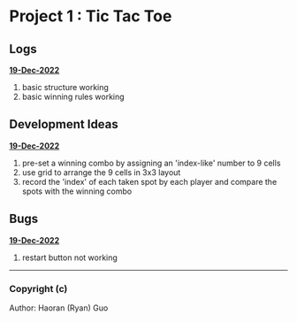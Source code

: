 # Project 1 : Tic Tac Toe

## Logs
<u>**19-Dec-2022**</u>
1. basic structure working 
2. basic winning rules working 

## Development Ideas 
<u>**19-Dec-2022**</u>
1. pre-set a winning combo by assigning an 'index-like' number to 9 cells
2. use grid to arrange the 9 cells in 3x3 layout 
3. record the 'index' of each taken spot by each player and compare the spots with the winning combo 

## Bugs 
<u>**19-Dec-2022**</u>
1. restart button not working 
---
### Copyright (c)
Author: Haoran (Ryan) Guo 